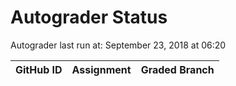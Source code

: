 # Autograder Status
Autograder last run at: September 23, 2018 at 06:20

| GitHub ID | Assignment | Graded Branch |
|-----------|------------|---------------|
